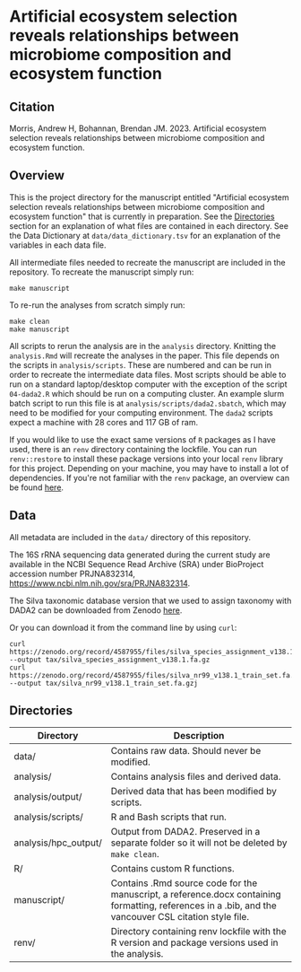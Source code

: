 # Artificial ecosystem selection reveals relationships between microbiome composition and ecosystem function

## Citation

Morris, Andrew H, Bohannan, Brendan JM. 2023. Artificial ecosystem selection reveals relationships between microbiome composition and ecosystem function. 

## Overview

This is the project directory for the manuscript entitled "Artificial
ecosystem selection reveals relationships between microbiome composition and
ecosystem function" that is currently in preparation. See the [Directories](#directories) section for an
explanation of what files are contained in each directory. See the Data
Dictionary at  `data/data_dictionary.tsv` for an explanation of the variables
in each data file.

All intermediate files needed to recreate the manuscript are included in the repository. To recreate the manuscript simply run:

```
make manuscript
```

To re-run the analyses from scratch simply run:

```
make clean
make manuscript
```

All scripts to rerun the analysis are in the `analysis` directory. Knitting the
`analysis.Rmd` will recreate the analyses in the paper. This file depends on
the scripts in `analysis/scripts`. These are numbered and can be run in order
to recreate the intermediate data files. Most scripts should be able to run on
a standard laptop/desktop computer with the exception of the script
`04-dada2.R` which should be run on a computing cluster. An example slurm batch
script to run this file is at `analysis/scripts/dada2.sbatch`, which may need
to be modified for your computing environment. The `dada2` scripts expect a
machine with 28 cores and 117 GB of ram.

If you would like to use the exact same versions of `R` packages as I have
used, there is an `renv` directory containing the lockfile. You can run
`renv::restore` to install these package versions into your local `renv`
library for this project. Depending on your machine, you may have to install a
lot of dependencies. If you're not familiar with the `renv` package, an
overview can be found [here](https://rstudio.github.io/renv/).

## Data

All metadata are included in the `data/` directory of this repository.

The 16S rRNA sequencing data generated during the current study are available in the NCBI Sequence Read Archive (SRA) under BioProject accession number PRJNA832314, https://www.ncbi.nlm.nih.gov/sra/PRJNA832314.

The Silva taxonomic database version that we used to assign taxonomy with DADA2 can be downloaded from Zenodo [here](https://zenodo.org/record/4587955).

Or you can download it from the command line by using `curl`:

```
curl https://zenodo.org/record/4587955/files/silva_species_assignment_v138.1.fa.gz --output tax/silva_species_assignment_v138.1.fa.gz
curl https://zenodo.org/record/4587955/files/silva_nr99_v138.1_train_set.fa.gz --output tax/silva_nr99_v138.1_train_set.fa.gzj
```

## Directories

|Directory|Description|
|-|-|
|data/|Contains raw data. Should never be modified.|
|analysis/|Contains analysis files and derived data.|
|analysis/output/|Derived data that has been modified by scripts.|
|analysis/scripts/|R and Bash scripts that run.|
|analysis/hpc_output/|Output from DADA2. Preserved in a separate folder so it will not be deleted by `make clean`.|
|R/|Contains custom R functions.|
|manuscript/|Contains .Rmd source code for the manuscript, a reference.docx containing formatting, references in a .bib, and the vancouver CSL citation style file.|
|renv/|Directory containing renv lockfile with the R version and package versions used in the analysis.|

